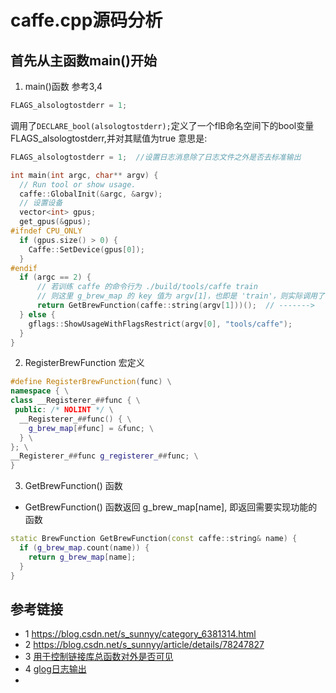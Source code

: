 # caffe.cpp源码分析

## 首先从主函数main()开始
1. main()函数
参考3,4
```c++
FLAGS_alsologtostderr = 1;
```
调用了`DECLARE_bool(alsologtostderr);`定义了一个flB命名空间下的bool变量FLAGS_alsologtostderr,并对其赋值为true
意思是:
```c++
FLAGS_alsologtostderr = 1;  //设置日志消息除了日志文件之外是否去标准输出
```

```c++
int main(int argc, char** argv) {
  // Run tool or show usage.
  caffe::GlobalInit(&argc, &argv);
  // 设置设备
  vector<int> gpus;
  get_gpus(&gpus);
#ifndef CPU_ONLY
  if (gpus.size() > 0) {
    Caffe::SetDevice(gpus[0]);
  }
#endif
  if (argc == 2) {
      // 若训练 caffe 的命令行为 ./build/tools/caffe train
      // 则这里 g_brew_map 的 key 值为 argv[1]，也即是 'train'，则实际调用了 train()
      return GetBrewFunction(caffe::string(argv[1]))();  // ------->
  } else {
    gflags::ShowUsageWithFlagsRestrict(argv[0], "tools/caffe");
  }
}
```
2. RegisterBrewFunction 宏定义
```c++
#define RegisterBrewFunction(func) \
namespace { \
class __Registerer_##func { \
 public: /* NOLINT */ \
  __Registerer_##func() { \
    g_brew_map[#func] = &func; \
  } \
}; \
__Registerer_##func g_registerer_##func; \
}
```
3. GetBrewFunction() 函数  
* GetBrewFunction() 函数返回 g_brew_map[name], 即返回需要实现功能的函数
```c++
static BrewFunction GetBrewFunction(const caffe::string& name) {
  if (g_brew_map.count(name)) {
    return g_brew_map[name];
  }
}  
```



## 参考链接
* 1 https://blog.csdn.net/s_sunnyy/category_6381314.html
* 2 https://blog.csdn.net/s_sunnyy/article/details/78247827
* 3 [用于控制链接库总函数对外是否可见](https://blog.csdn.net/mutourenzhang/article/details/47803803)
* 4 [glog日志输出](https://www.cnblogs.com/hiloves/p/6009707.html)
* 